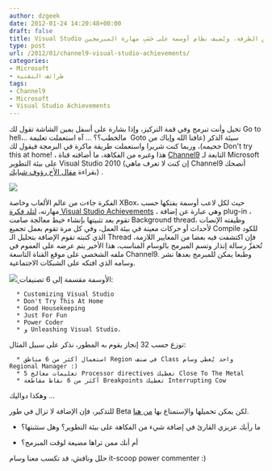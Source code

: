 ```yaml
---
author: dzgeek
date: 2012-01-24 14:20:48+00:00
draft: false
title: Visual Studio يُدخل بعضا من الطرفة، ويُضيف نظام أوسمة على حَسَبِ مهارة المبرمجين
type: post
url: /2012/01/channel9-visual-studio-achievements/
categories:
- Microsoft
- طرائف التقنية
tags:
- Channel9
- Microsoft
- Visual Studio Achievements
---
```


تخيل وأنت تبرمج وفي قمة التركيز، وإذا بشارة على أسفل يمين الشاشة تقول لك Go to hell،.. مالخطب؟؟ ... آه استعملت تعليمة  Goto سيئة الذكر (عافنا الله وإياك من جحيمه)، وربما كنت شريرا واستعملت طريقة ماكرة في البرمجة فيقول لك Don't try this at home! ، هذا وغيره من الفكاهة، ما أضافته قناة [Channel9](http://channel9.msdn.com/) التابعة لـ Microsoft على بيئة التطوير Visual Studio 2010 (إن كنت لا تعرف ماهي Channel9 أنصحك بقراءة [مقال الأخ رؤوف شبايك](http://www.shabayek.com/blog/2011/12/11/%D9%85%D8%A7-%D8%A8%D9%8A%D9%86-%D8%AC%D8%AD%D9%8A%D9%85-%D8%AF%D9%84-%D9%88-%D8%A7%D9%84%D9%82%D9%86%D8%A7%D8%A9-%D8%A7%D9%84%D8%AA%D8%A7%D8%B3%D8%B9%D8%A9/)) .

[![](https://www.it-scoop.com/wp-content/uploads/2012/01/visual-studio-achievements.png)
](https://www.it-scoop.com/wp-content/uploads/2012/01/visual-studio-achievements.png)

الفكرة جاءت من عالم الألعاب وخاصة XBox، حيث لكل لاعب أوسمة يفتكها حسب مهارته، [لتلد فكرة Visual Studio Achievements](http://channel9.msdn.com/Blogs/C9Team/Announcing-Visual-Studio-Achievements) ، وهي عبارة عن إضافة plug-in ، تقوم بعد تثبيتها بإنشاء خيط معالجة صامت Background thread، وظيفته الإنصات لأحداث أو حركات معينة في بيئة العمل، وفي كل مرة تقوم بعمل تجميع Compile للكود الذي كتبته تقوم الإضافة بتحليل الـ Thread فإن اكتشفت فيه بعضا من المعايير اللازمة، تُحفزّ رسالة إنذار وتسم المبرمج بالوسام المناسب، هذا الأخير يتم عرضه على العموم في ملفه الشخصي على موقع القناة التاسعة Channel9. وطبعا يمكن للمبرمج بعدها نشر وسامه الذي افتكه على الشبكات الاجتماعية.

[![](https://www.it-scoop.com/wp-content/uploads/2012/01/visualstudioachivements.png)
](https://www.it-scoop.com/wp-content/uploads/2012/01/visualstudioachivements.png)الأوسمة مقسمة إلى 6 تصنيفات:



	  * Customizing Visual Studio
	  * Don't Try This At Home
	  * Good Housekeeping
	  * Just For Fun
	  * Power Coder
	  * و Unleashing Visual Studio،

توزع حسب 32 إنجاز يقوم به المطور، نذكر على سبيل المثال:

	  * استعمال أكثر من 6 مناطق Region في صنف Class واحد يُعطي وسام Regional Manager :)
	  * 5 تعليمات معالج Processor directives تعطيك Close To The Metal
	  * أكثر من 6 نقاط مقاطعة Breakpoints تعطيك Interrupting Cow

وهكذا دواليك ...

للتذكير، فإن الإضافة لا تزال في طور Beta لكن يمكن تحميلها والإستمتاع بها [من هنا](http://channel9.msdn.com/achievements/visualstudio).

- ما رأيك عزيزي القارئ في إضافة شيء من الفكاهة على بيئة التطوير؟ وهل ستثبتها؟

- أم أنك ممن تراها مضيعة لوقت المبرمج؟

حلل وناقش، قد تكسب معنا وسام it-scoop power commenter :)

